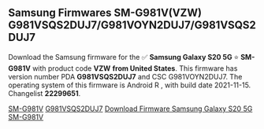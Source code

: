 <h2>Samsung Firmwares SM-G981V(VZW) G981VSQS2DUJ7/G981VOYN2DUJ7/G981VSQS2DUJ7</h2>
Download the Samsung firmware for the ✅ <strong>Samsung Galaxy S20 5G </strong> ⭐ <strong>SM-G981V</strong> with product code <strong>VZW</strong> <strong> from United States</strong>. This firmware has version number PDA <strong>G981VSQS2DUJ7</strong> and CSC G981VOYN2DUJ7. The operating system of this firmware is Android R , with build date 2021-11-15. Changelist <strong>22299651</strong>.


[SM-G981V](https://samfirm.shop/samsung/model/SM-G981V)
[G981VSQS2DUJ7](https://samfirm.shop/samsung/pda/G981VSQS2DUJ7)
[Download Firmware Samsung Galaxy S20 5G SM-G981V](https://samfirm.shop/samsung/firmware/474282)
